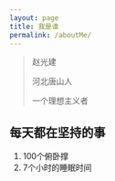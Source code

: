 ```yaml
---
layout: page
title: 我是谁
permalink: /aboutMe/
---
```


> 赵光建
> 
> 河北唐山人
> 
> 一个理想主义者

每天都在坚持的事
---
1. 100个俯卧撑
2. 7个小时的睡眠时间